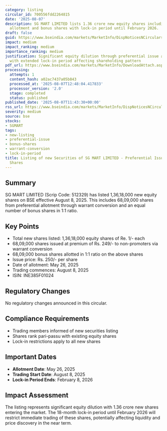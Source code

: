 ```yaml
---
category: listing
circular_id: 700556fdd2264815
date: '2025-08-07'
description: SG MART LIMITED lists 1.36 crore new equity shares including preferential
  allotment and bonus shares with lock-in period until February 2026.
draft: false
guid: https://www.bseindia.com/markets/MarketInfo/DispNoticesNCirculars.aspx?Noticeid={1815E046-7648-4B17-BE14-BAD10BFF46DC}&noticeno=20250807-26&dt=08/07/2025&icount=26&totcount=37&flag=0
impact: medium
impact_ranking: medium
importance_ranking: medium
justification: Significant equity dilution through preferential issue and bonus shares
  with extended lock-in period affecting shareholding pattern
pdf_url: https://www.bseindia.com/markets/MarketInfo/DownloadAttach.aspx?id=20250807-26&attachedId=
processing:
  attempts: 1
  content_hash: a02ac7437a05b843
  processed_at: '2025-08-07T12:48:04.417833'
  processor_version: '2.0'
  stage: completed
  status: published
published_date: '2025-08-07T11:43:30+00:00'
rss_url: https://www.bseindia.com/markets/MarketInfo/DispNoticesNCirculars.aspx?Noticeid={1815E046-7648-4B17-BE14-BAD10BFF46DC}&noticeno=20250807-26&dt=08/07/2025&icount=26&totcount=37&flag=0
severity: medium
source: bse
stocks:
- SGMART
tags:
- new-listing
- preferential-issue
- bonus-shares
- warrant-conversion
- lock-in-period
title: Listing of new Securities of SG MART LIMITED - Preferential Issue and Bonus
  Shares
---
```


## Summary

SG MART LIMITED (Scrip Code: 512329) has listed 1,36,18,000 new equity shares on BSE effective August 8, 2025. This includes 68,09,000 shares from preferential allotment through warrant conversion and an equal number of bonus shares in 1:1 ratio.

## Key Points

- Total new shares listed: 1,36,18,000 equity shares of Re. 1/- each
- 68,09,000 shares issued at premium of Rs. 249/- to non-promoters via warrant conversion
- 68,09,000 bonus shares allotted in 1:1 ratio on the above shares
- Issue price: Rs. 250/- per share
- Date of allotment: May 26, 2025
- Trading commences: August 8, 2025
- ISIN: INE385F01024

## Regulatory Changes

No regulatory changes announced in this circular.

## Compliance Requirements

- Trading members informed of new securities listing
- Shares rank pari-passu with existing equity shares
- Lock-in restrictions apply to all new shares

## Important Dates

- **Allotment Date**: May 26, 2025
- **Trading Start Date**: August 8, 2025
- **Lock-in Period Ends**: February 8, 2026

## Impact Assessment

The listing represents significant equity dilution with 1.36 crore new shares entering the market. The 18-month lock-in period until February 2026 will restrict immediate trading of these shares, potentially affecting liquidity and price discovery in the near term.